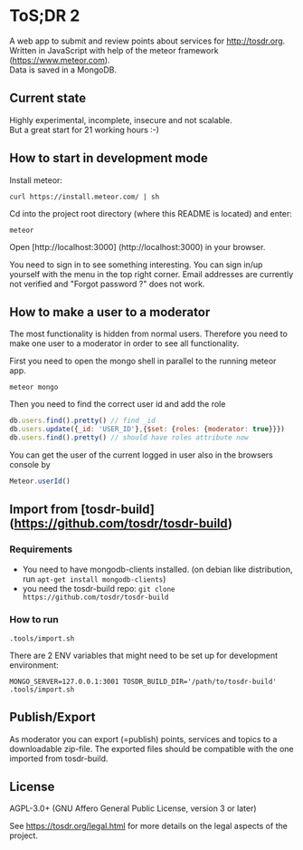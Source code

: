 # ToS;DR 2
A web app to submit and review points about services for http://tosdr.org. <br/>
Written in JavaScript with help of the meteor framework (https://www.meteor.com). <br/>
Data is saved in a MongoDB. <br/>

## Current state

Highly experimental, incomplete, insecure and not scalable. <br/>
But a great start for 21 working hours :-)


## How to start in development mode

Install meteor:

```shell
curl https://install.meteor.com/ | sh
```

Cd into the project root directory (where this README is located) and enter:

```shell
meteor
```

Open [http://localhost:3000] (http://localhost:3000) in your browser.

You need to sign in to see something interesting.
You can sign in/up yourself with the menu in the top right corner.
Email addresses are currently not verified and "Forgot password ?" does not work.

## How to make a user to a moderator

The most functionality is hidden from normal users. Therefore you need to make one user to a moderator in order to see
all functionality.

First you need to open the mongo shell in parallel to the running meteor app.
```shell
meteor mongo
```
Then you need to find the correct user id and add the role

```javascript
db.users.find().pretty() // find _id
db.users.update({_id: 'USER_ID'},{$set: {roles: {moderator: true}}})
db.users.find().pretty() // should have roles attribute now
```
You can get the user of the current logged in user also in the browsers console by

```javascript
Meteor.userId()
```

## Import from [tosdr-build] (https://github.com/tosdr/tosdr-build)

### Requirements
 - You need to have mongodb-clients installed.
(on debian like distribution, run `apt-get install mongodb-clients`)
 - you need the tosdr-build repo: `git clone https://github.com/tosdr/tosdr-build`

### How to run

`.tools/import.sh`

There are 2 ENV variables that might need to be set up for development environment:

`MONGO_SERVER=127.0.0.1:3001 TOSDR_BUILD_DIR='/path/to/tosdr-build' .tools/import.sh`

## Publish/Export

As moderator you can export (=publish) points, services and topics to a downloadable
zip-file. The exported files should be compatible with the one imported from tosdr-build.

## License

AGPL-3.0+ (GNU Affero General Public License, version 3 or later)

See https://tosdr.org/legal.html for more details on the legal aspects of the project.
